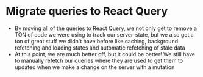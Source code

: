 # Migrate queries to React Query

- By moving all of the queries to React Query, we not only get to remove a TON of code we were using to track our server-state, but we also get a ton of great stuff we didn't have before like caching, background refetching and loading states and automatic refetching of stale data
- At this point, we are much better off, but it could be better! We still have to manually refetch our queries where they are used to get them to updated when we make a change on the server with a mutation
